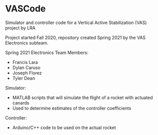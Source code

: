 # VASCode
Simulator and controller code for a Vertical Active Stabilization (VAS) project by LRA

Project started Fall 2020, repository created Spring 2021 by the VAS Electronics subteam.

Spring 2021 Electronics Team Members:
 - Francis Lara
 - Dylan Caruso
 - Joseph Florez
 - Tyler Dean

Simulator:
 - MATLAB scripts that will simulate the flight of a rocket with actuated canards
 - Used to determine estimates of the controller coefficients

Controller:
 - Arduino/C++ code to be used on the actual rocket

